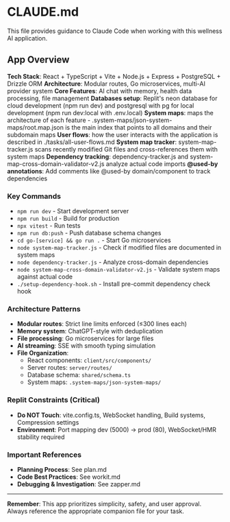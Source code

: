 # CLAUDE.md

This file provides guidance to Claude Code when working with this wellness AI application.

## App Overview

**Tech Stack**: React + TypeScript + Vite + Node.js + Express + PostgreSQL + Drizzle ORM
**Architecture**: Modular routes, Go microservices, multi-AI provider system
**Core Features**: AI chat with memory, health data processing, file management
**Databases setup**: Replit's neon database for cloud development (npm run dev) and postgresql with pg for local development (npm run dev:local with .env.local)
**System maps**: maps the architecture of each feature - .system-maps/json-system-maps/root.map.json is the main index that points to all domains and their subdomain maps
**User flows**: how the user interacts with the application is described in ./tasks/all-user-flows.md
**System map tracker**: system-map-tracker.js scans recently modified Git files and cross-references them with system maps
**Dependency tracking**: dependency-tracker.js and system-map-cross-domain-validator-v2.js analyze actual code imports
**@used-by annotations**: Add comments like @used-by domain/component to track dependencies

### Key Commands
- `npm run dev` - Start development server
- `npm run build` - Build for production
- `npx vitest` - Run tests
- `npm run db:push` - Push database schema changes
- `cd go-[service] && go run .` - Start Go microservices
- `node system-map-tracker.js` - Check if modified files are documented in system maps
- `node dependency-tracker.js` - Analyze cross-domain dependencies
- `node system-map-cross-domain-validator-v2.js` - Validate system maps against actual code
- `./setup-dependency-hook.sh` - Install pre-commit dependency check hook

### Architecture Patterns
- **Modular routes**: Strict line limits enforced (≤300 lines each)
- **Memory system**: ChatGPT-style with deduplication
- **File processing**: Go microservices for large files
- **AI streaming**: SSE with smooth typing simulation
- **File Organization**:
  - React components: `client/src/components/`
  - Server routes: `server/routes/`
  - Database schema: `shared/schema.ts`
  - System maps: `.system-maps/json-system-maps/`

### Replit Constraints (Critical)
- **Do NOT Touch**: vite.config.ts, WebSocket handling, Build systems, Compression settings
- **Environment**: Port mapping dev (5000) → prod (80), WebSocket/HMR stability required

### Important References
- **Planning Process**: See plan.md
- **Code Best Practices**: See workit.md
- **Debugging & Investigation**: See zapper.md

---

**Remember**: This app prioritizes simplicity, safety, and user approval. Always reference the appropriate companion file for your task.